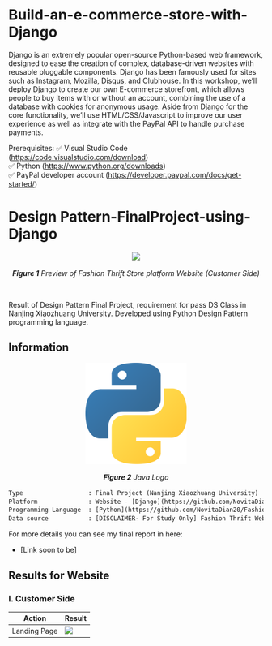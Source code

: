 # Build-an-e-commerce-store-with-Django
Django is an extremely popular open-source Python-based web framework, designed to ease the creation of complex, database-driven websites with reusable pluggable components. Django has been famously used for sites such as Instagram, Mozilla, Disqus, and Clubhouse.  In this workshop, we’ll deploy Django to create our own E-commerce storefront, which allows people to buy items with or without an account, combining the use of a database with cookies for anonymous usage. Aside from Django for the core functionality, we’ll use HTML/CSS/Javascript to improve our user experience as well as integrate with the PayPal API to handle purchase payments.  

Prerequisites: 
✅ Visual Studio Code (https://code.visualstudio.com/download)  
✅ Python (https://www.python.org/downloads)  
✅ PayPal developer account (https://developer.paypal.com/docs/get-started/)   

# Design Pattern-FinalProject-using-Django

<p align="center">
  <img src="https://github.com/NovitaDian20/Fashion-Thrift-Web-Store-using-python-Django/blob/main/image_repo/Landing.png" width="500" />
</p>

<p align="center"><i><b>Figure 1</b> Preview of Fashion Thrift Store platform Website (Customer Side)</i></p>

<br/>

Result of Design Pattern Final Project, requirement for pass DS Class in Nanjing Xiaozhuang University. Developed using Python Design Pattern programming language.

## Information
<p align="center">
  <img src="https://github.com/NovitaDian20/Fashion-Thrift-Web-Store-using-python-Django/blob/main/image_repo/logo.png" width="200"/>
</p>
<p align="center"><i><b>Figure 2</b> Java Logo</i></p>

```diff
Type                  : Final Project (Nanjing Xiaozhuang University)
Platform              : Website - [Django](https://github.com/NovitaDian20/Fashion-Thrift-Web-Store-using-python-Django/blob/main/image_repo/django_logo.png)
Programming Language  : [Python](https://github.com/NovitaDian20/Fashion-Thrift-Web-Store-using-python-Django/blob/main/image_repo/logo.png)
Data source           : [DISCLAIMER- For Study Only] Fashion Thrift Web Store
```

For more details you can see my final report in here: 
- [Link soon to be]

## Results for Website 
### I. Customer Side
| Action                            | Result                                  |
| -------------                     |------------------                       |
| Landing Page                         | <img src="https://github.com/NovitaDian20/Fashion-Thrift-Web-Store-using-python-Django/blob/main/image_repo/Landing.png" width="500" />      | 






